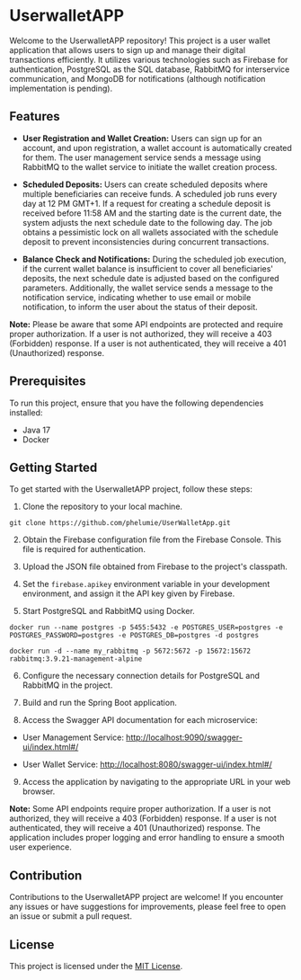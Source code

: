 # UserwalletAPP

Welcome to the UserwalletAPP repository! This project is a user wallet application that allows users to sign up and manage their digital transactions efficiently. It utilizes various technologies such as Firebase for authentication, PostgreSQL as the SQL database, RabbitMQ for interservice communication, and MongoDB for notifications (although notification implementation is pending).

## Features

- **User Registration and Wallet Creation:** Users can sign up for an account, and upon registration, a wallet account is automatically created for them. The user management service sends a message using RabbitMQ to the wallet service to initiate the wallet creation process.

- **Scheduled Deposits:** Users can create scheduled deposits where multiple beneficiaries can receive funds. A scheduled job runs every day at 12 PM GMT+1. If a request for creating a schedule deposit is received before 11:58 AM and the starting date is the current date, the system adjusts the next schedule date to the following day. The job obtains a pessimistic lock on all wallets associated with the schedule deposit to prevent inconsistencies during concurrent transactions.

- **Balance Check and Notifications:** During the scheduled job execution, if the current wallet balance is insufficient to cover all beneficiaries' deposits, the next schedule date is adjusted based on the configured parameters. Additionally, the wallet service sends a message to the notification service, indicating whether to use email or mobile notification, to inform the user about the status of their deposit.

**Note:** Please be aware that some API endpoints are protected and require proper authorization. If a user is not authorized, they will receive a 403 (Forbidden) response. If a user is not authenticated, they will receive a 401 (Unauthorized) response.

## Prerequisites

To run this project, ensure that you have the following dependencies installed:

- Java 17
- Docker

## Getting Started

To get started with the UserwalletAPP project, follow these steps:

1. Clone the repository to your local machine.

```shell
git clone https://github.com/phelumie/UserWalletApp.git
```

2. Obtain the Firebase configuration file from the Firebase Console. This file is required for authentication.

3. Upload the JSON file obtained from Firebase to the project's classpath.

4. Set the `firebase.apikey` environment variable in your development environment, and assign it the API key given by Firebase.

5. Start PostgreSQL and RabbitMQ using Docker.

```shell
docker run --name postgres -p 5455:5432 -e POSTGRES_USER=postgres -e POSTGRES_PASSWORD=postgres -e POSTGRES_DB=postgres -d postgres

docker run -d --name my_rabbitmq -p 5672:5672 -p 15672:15672 rabbitmq:3.9.21-management-alpine
```

6. Configure the necessary connection details for PostgreSQL and RabbitMQ in the project.

7. Build and run the Spring Boot application.

8. Access the Swagger API documentation for each microservice:

- User Management Service: [http://localhost:9090/swagger-ui/index.html#/](http://localhost:9090/swagger-ui/index.html#/)

- User Wallet Service: [http://localhost:8080/swagger-ui/index.html#/](http://localhost:9090/swagger-ui/index.html#/)

9. Access the application by navigating to the appropriate URL in your web browser.

**Note:** Some API endpoints require proper authorization. If a user is not authorized, they will receive a 403 (Forbidden) response. If a user is not authenticated, they will receive a 401 (Unauthorized) response. The application includes proper logging and error handling to ensure a smooth user experience.

## Contribution

Contributions to the UserwalletAPP project are welcome! If you encounter any issues or have suggestions for improvements, please feel free to open an issue or submit a pull request.

## License

This project is licensed under the [MIT License](LICENSE).
